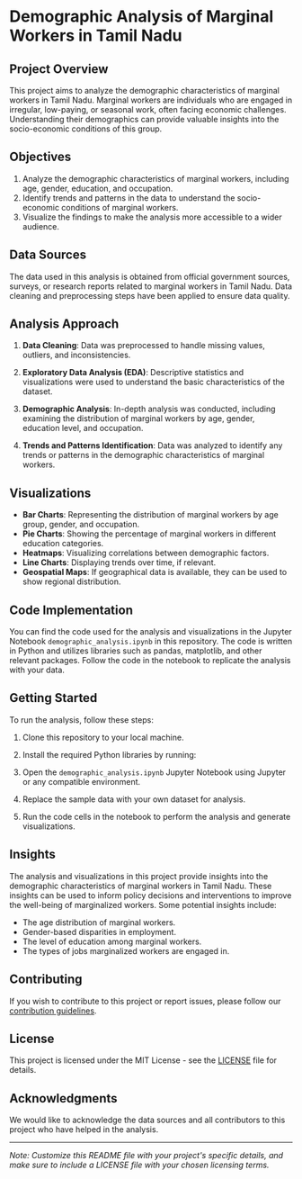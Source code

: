 # Demographic Analysis of Marginal Workers in Tamil Nadu

## Project Overview

This project aims to analyze the demographic characteristics of marginal workers in Tamil Nadu. Marginal workers are individuals who are engaged in irregular, low-paying, or seasonal work, often facing economic challenges. Understanding their demographics can provide valuable insights into the socio-economic conditions of this group.

## Objectives

1. Analyze the demographic characteristics of marginal workers, including age, gender, education, and occupation.
2. Identify trends and patterns in the data to understand the socio-economic conditions of marginal workers.
3. Visualize the findings to make the analysis more accessible to a wider audience.

## Data Sources

The data used in this analysis is obtained from official government sources, surveys, or research reports related to marginal workers in Tamil Nadu. Data cleaning and preprocessing steps have been applied to ensure data quality.

## Analysis Approach

1. **Data Cleaning**: Data was preprocessed to handle missing values, outliers, and inconsistencies.

2. **Exploratory Data Analysis (EDA)**: Descriptive statistics and visualizations were used to understand the basic characteristics of the dataset.

3. **Demographic Analysis**: In-depth analysis was conducted, including examining the distribution of marginal workers by age, gender, education level, and occupation.

4. **Trends and Patterns Identification**: Data was analyzed to identify any trends or patterns in the demographic characteristics of marginal workers.

## Visualizations

- **Bar Charts**: Representing the distribution of marginal workers by age group, gender, and occupation.
- **Pie Charts**: Showing the percentage of marginal workers in different education categories.
- **Heatmaps**: Visualizing correlations between demographic factors.
- **Line Charts**: Displaying trends over time, if relevant.
- **Geospatial Maps**: If geographical data is available, they can be used to show regional distribution.

## Code Implementation

You can find the code used for the analysis and visualizations in the Jupyter Notebook `demographic_analysis.ipynb` in this repository. The code is written in Python and utilizes libraries such as pandas, matplotlib, and other relevant packages. Follow the code in the notebook to replicate the analysis with your data.

## Getting Started

To run the analysis, follow these steps:

1. Clone this repository to your local machine.

2. Install the required Python libraries by running:

3. Open the `demographic_analysis.ipynb` Jupyter Notebook using Jupyter or any compatible environment.

4. Replace the sample data with your own dataset for analysis.

5. Run the code cells in the notebook to perform the analysis and generate visualizations.

## Insights

The analysis and visualizations in this project provide insights into the demographic characteristics of marginal workers in Tamil Nadu. These insights can be used to inform policy decisions and interventions to improve the well-being of marginalized workers. Some potential insights include:

- The age distribution of marginal workers.
- Gender-based disparities in employment.
- The level of education among marginal workers.
- The types of jobs marginalized workers are engaged in.

## Contributing

If you wish to contribute to this project or report issues, please follow our [contribution guidelines](CONTRIBUTING.md).

## License

This project is licensed under the MIT License - see the [LICENSE](LICENSE) file for details.

## Acknowledgments

We would like to acknowledge the data sources and all contributors to this project who have helped in the analysis.

---

*Note: Customize this README file with your project's specific details, and make sure to include a LICENSE file with your chosen licensing terms.*
